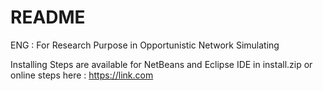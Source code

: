 # README
ENG : For Research Purpose in Opportunistic Network Simulating

Installing Steps are available for NetBeans and Eclipse IDE in install.zip or online steps here : https://link.com

